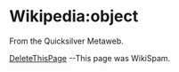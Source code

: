 
# Wikipedia:object

From the Quicksilver Metaweb.

[DeleteThisPage](/deletethispage)
--This page was WikiSpam.
